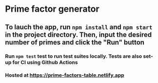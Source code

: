 # Prime factor generator

## To lauch the app, run `npm install` and `npm start` in the project directory. Then, input the desired number of primes and click the "Run" button

### Run `npm test` test to run test suites locally. Tests are also set-up for CI using Github Actions

### Hosted at https://prime-factors-table.netlify.app
